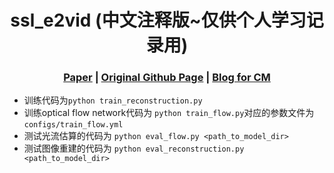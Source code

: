 [comment]: <> (# ssl_e2vid)

<h1 align="center"> ssl_e2vid (中文注释版~仅供个人学习记录用)
</h1>

[comment]: <> ( <h2 align="center">PAPER</h2>)
  <h3 align="center">
  <a href="https://openaccess.thecvf.com/content/CVPR2021/papers/Paredes-Valles_Back_to_Event_Basics_Self-Supervised_Learning_of_Image_Reconstruction_for_CVPR_2021_paper.pdf" target="_blank">Paper</a>
  | <a href="https://github.com/tudelft/ssl_e2vid" target="_blank">Original Github Page</a>
  | <a href="https://kwanwaipang.github.io/Awesome-Event-based-Contrast-Maximization/" target="_blank">Blog for CM</a>
  </h3>
  <div align="center"></div>

<!-- rm -rf .git -->

* 训练代码为`python train_reconstruction.py`
* 训练optical flow network代码为 `python train_flow.py`对应的参数文件为`configs/train_flow.yml`
* 测试光流估算的代码为 `python eval_flow.py <path_to_model_dir>`
* 测试图像重建的代码为 `python eval_reconstruction.py <path_to_model_dir>`